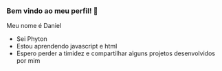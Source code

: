 ### Bem vindo ao meu perfil! 🤙

Meu nome é Daniel

- Sei Phyton
- Estou aprendendo javascript e html
- Espero perder a timidez e compartilhar alguns projetos desenvolvidos por mim
